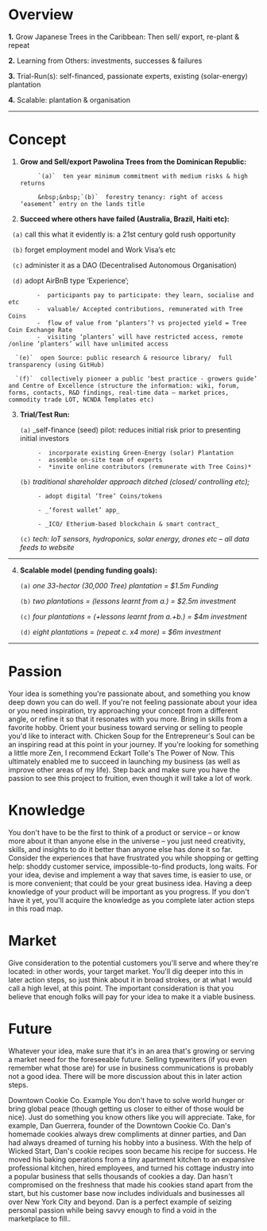 
# Overview

**1.**  Grow Japanese Trees in the Caribbean:  Then sell/ export, re-plant & repeat

**2.**  Learning from Others: investments, successes & failures

**3.**  Trial-Run(s): self-financed,  passionate experts, existing (solar-energy) plantation

**4.**  Scalable: plantation & organisation

------
 
# Concept

1. **Grow and Sell/export Pawolina Trees from the Dominican Republic:**

            `(a)`  ten year minimum commitment with medium risks & high returns

            &nbsp;&nbsp;`(b)`  forestry tenancy: right of access ‘easement’ entry on the lands title
                                  
       
2. **Succeed where others have failed (Australia, Brazil, Haiti etc):**

&nbsp;&nbsp;`(a)`  call this what it evidently is: a 21st century gold rush opportunity

&nbsp;&nbsp;`(b)`  forget employment model and Work Visa’s etc

&nbsp;&nbsp;`(c)`  administer it as a DAO (Decentralised Autonomous Organisation)

&nbsp;&nbsp;`(d)`  adopt AirBnB type ‘Experience’;
   
            -  participants pay to participate: they learn, socialise and etc
            -  valuable/ Accepted contributions, remunerated with Tree Coins     
            -  flow of value from ‘planters’? vs projected yield = Tree Coin Exchange Rate
            -  visiting ‘planters’ will have restricted access, remote /online ‘planters’ will have unlimited access
     
      `(e)`  open Source: public research & resource library/  full transparency (using GitHub)
   
      `(f)`  collectively pioneer a public ‘best practice - growers guide’ and Centre of Excellence (structure the information: wiki, forum, forms, contacts, R&D findings, real-time data – market prices, commodity trade LOT, NCNDA Templates etc)

3. **Trial/Test Run:**


      `(a)`  _self-finance (seed) pilot: reduces initial risk prior to presenting initial investors
   
            -  incorporate existing Green-Energy (solar) Plantation
            -  assemble on-site team of experts
            -  *invite online contributors (remunerate with Tree Coins)*
    
      `(b)`  _traditional shareholder approach ditched (closed/ controlling etc);_
   
            - adopt digital ‘Tree’ Coins/tokens
     
            - _‘forest wallet’ app_ 
    
            - _ICO/ Etherium-based blockchain & smart contract_

      `(c)`	 _tech: IoT sensors, hydroponics, solar energy, drones etc – all data feeds to website_
 
 ------
 
4. **Scalable model (pending funding goals):**

      `(a)`   _one 33-hector (30,000 Tree) plantation = $1.5m Funding_
   
      `(b)`	  _two plantations = (lessons learnt from a.)  = $2.5m investment_
   
      `(c)`   _four plantations = (+lessons learnt from a.+b.)  = $4m investment_
   
      `(d)`   _eight plantations = (repeat c. x4 more) = $6m investment_
 ------

# Passion
Your idea is something you're passionate about, and something you know deep down you can do well. If you're not feeling passionate about your idea or you need inspiration, try approaching your concept from a different angle, or refine it so that it resonates with you more. Bring in skills from a favorite hobby. Orient your business toward serving or selling to people you'd like to interact with. Chicken Soup for the Entrepreneur's Soul can be an inspiring read at this point in your journey. If you're looking for something a little more Zen, I recommend Eckart Tolle's The Power of Now. This ultimately enabled me to succeed in launching my business (as well as improve other areas of my life). Step back and make sure you have the passion to see this project to fruition, even though it will take a lot of work.

# Knowledge
You don't have to be the first to think of a product or service – or know more about it than anyone else in the universe – you just need creativity, skills, and insights to do it better than anyone else has done it so far. Consider the experiences that have frustrated you while shopping or getting help: shoddy customer service, impossible-to-find products, long waits. For your idea, devise and implement a way that saves time, is easier to use, or is more convenient; that could be your great business idea. Having a deep knowledge of your product will be important as you progress. If you don't have it yet, you'll acquire the knowledge as you complete later action steps in this road map.

# Market
Give consideration to the potential customers you'll serve and where they're located: in other words, your target market. You'll dig deeper into this in later action steps, so just think about it in broad strokes, or at what I would call a high level, at this point. The important consideration is that you believe that enough folks will pay for your idea to make it a viable business.

# Future
Whatever your idea, make sure that it's in an area that's growing or serving a market need for the foreseeable future. Selling typewriters (if you even remember what those are) for use in business communications is probably not a good idea. There will be more discussion about this in later action steps.
 
Downtown Cookie Co. Example
You don't have to solve world hunger or bring global peace (though getting us closer to either of those would be nice). Just do something you know others like you will appreciate. Take, for example, Dan Guerrera, founder of the Downtown Cookie Co. Dan's homemade cookies always drew compliments at dinner parties, and Dan had always dreamed of turning his hobby into a business. With the help of Wicked Start, Dan's cookie recipes soon became his recipe for success. He moved his baking operations from a tiny apartment kitchen to an expansive professional kitchen, hired employees, and turned his cottage industry into a popular business that sells thousands of cookies a day. Dan hasn't compromised on the freshness that made his cookies stand apart from the start, but his customer base now includes individuals and businesses all over New York City and beyond. Dan is a perfect example of seizing personal passion while being savvy enough to find a void in the marketplace to fill..
